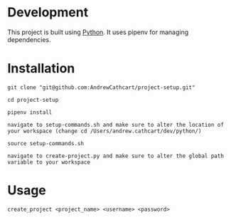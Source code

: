 # Development
This project is built using [Python](https://www.python.org/). It uses pipenv for managing dependencies.

# Installation
`git clone "git@github.com:AndrewCathcart/project-setup.git"`

`cd project-setup`

`pipenv install`

`navigate to setup-commands.sh and make sure to alter the location of your workspace (change cd /Users/andrew.cathcart/dev/python/)`

`source setup-commands.sh`

`navigate to create-project.py and make sure to alter the global path variable to your workspace`

# Usage
`create_project <project_name> <username> <password>`
